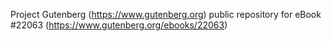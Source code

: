 Project Gutenberg (https://www.gutenberg.org) public repository for eBook #22063 (https://www.gutenberg.org/ebooks/22063)
